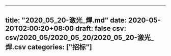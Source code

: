 
---
title: "2020_05_20-激光_焊.md"
date: 2020-05-20T02:00:20+08:00
draft: false
csv: csv/2020_05/2020_05_20/2020_05_20-激光_焊.csv
categories: ["招标"]
---
